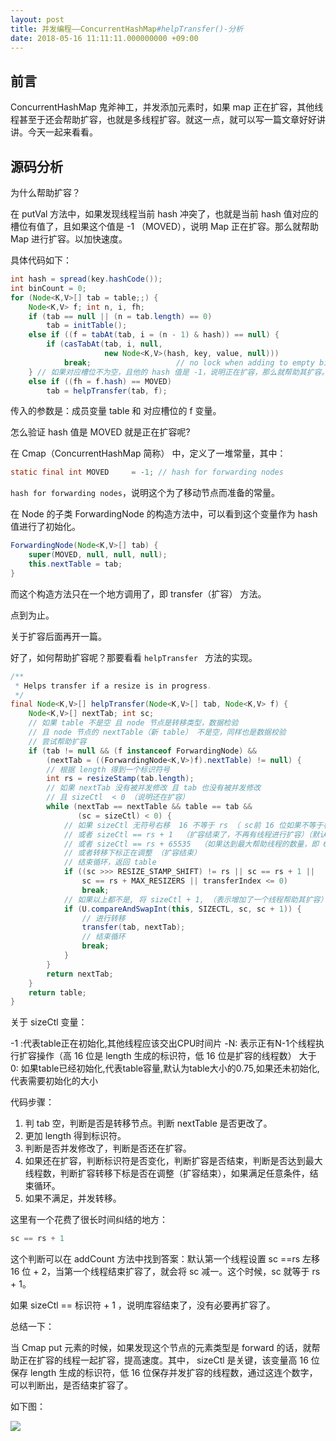 ```yaml
---
layout: post
title: 并发编程——ConcurrentHashMap#helpTransfer()-分析
date: 2018-05-16 11:11:11.000000000 +09:00
---
```

## 前言

ConcurrentHashMap 鬼斧神工，并发添加元素时，如果 map 正在扩容，其他线程甚至于还会帮助扩容，也就是多线程扩容。就这一点，就可以写一篇文章好好讲讲。今天一起来看看。

## 源码分析

为什么帮助扩容？

在 putVal 方法中，如果发现线程当前 hash 冲突了，也就是当前 hash 值对应的槽位有值了，且如果这个值是 -1 （MOVED），说明 Map 正在扩容。那么就帮助 Map 进行扩容。以加快速度。

具体代码如下：

```java
int hash = spread(key.hashCode());
int binCount = 0;
for (Node<K,V>[] tab = table;;) {
    Node<K,V> f; int n, i, fh;
    if (tab == null || (n = tab.length) == 0)
        tab = initTable();
    else if ((f = tabAt(tab, i = (n - 1) & hash)) == null) {
        if (casTabAt(tab, i, null,
                     new Node<K,V>(hash, key, value, null)))
            break;                   // no lock when adding to empty bin
    } // 如果对应槽位不为空，且他的 hash 值是 -1，说明正在扩容，那么就帮助其扩容。以加快速度
    else if ((fh = f.hash) == MOVED)
        tab = helpTransfer(tab, f);
```

传入的参数是：成员变量 table 和 对应槽位的 f 变量。

怎么验证 hash 值是 MOVED 就是正在扩容呢?

在 Cmap（ConcurrentHashMap 简称） 中，定义了一堆常量，其中：

```java
static final int MOVED     = -1; // hash for forwarding nodes
```

`hash for forwarding nodes`，说明这个为了移动节点而准备的常量。

在 Node 的子类 ForwardingNode 的构造方法中，可以看到这个变量作为 hash 值进行了初始化。

```java
ForwardingNode(Node<K,V>[] tab) {
    super(MOVED, null, null, null);
    this.nextTable = tab;
}
```
 
而这个构造方法只在一个地方调用了，即 transfer（扩容） 方法。

点到为止。

关于扩容后面再开一篇。

好了，如何帮助扩容呢？那要看看 `helpTransfer ` 方法的实现。

```java
/**
 * Helps transfer if a resize is in progress.
 */
final Node<K,V>[] helpTransfer(Node<K,V>[] tab, Node<K,V> f) {
    Node<K,V>[] nextTab; int sc;
    // 如果 table 不是空 且 node 节点是转移类型，数据检验
    // 且 node 节点的 nextTable（新 table） 不是空，同样也是数据校验
    // 尝试帮助扩容
    if (tab != null && (f instanceof ForwardingNode) &&
        (nextTab = ((ForwardingNode<K,V>)f).nextTable) != null) {
    	// 根据 length 得到一个标识符号
        int rs = resizeStamp(tab.length);
    	// 如果 nextTab 没有被并发修改 且 tab 也没有被并发修改
    	// 且 sizeCtl  < 0 （说明还在扩容）
        while (nextTab == nextTable && table == tab &&
               (sc = sizeCtl) < 0) {
        	// 如果 sizeCtl 无符号右移  16 不等于 rs （ sc前 16 位如果不等于标识符，则标识符变化了）
        	// 或者 sizeCtl == rs + 1  （扩容结束了，不再有线程进行扩容）（默认第一个线程设置 sc ==rs 左移 16 位 + 2，当第一个线程结束扩容了，就会将 sc 减一。这个时候，sc 就等于 rs + 1）
        	// 或者 sizeCtl == rs + 65535  （如果达到最大帮助线程的数量，即 65535）
        	// 或者转移下标正在调整 （扩容结束）
        	// 结束循环，返回 table
            if ((sc >>> RESIZE_STAMP_SHIFT) != rs || sc == rs + 1 ||
                sc == rs + MAX_RESIZERS || transferIndex <= 0)
                break;
            // 如果以上都不是, 将 sizeCtl + 1, （表示增加了一个线程帮助其扩容）
            if (U.compareAndSwapInt(this, SIZECTL, sc, sc + 1)) {
            	// 进行转移
                transfer(tab, nextTab);
                // 结束循环
                break;
            }
        }
        return nextTab;
    }
    return table;
}
```

关于 sizeCtl 变量：

-1 :代表table正在初始化,其他线程应该交出CPU时间片
-N: 表示正有N-1个线程执行扩容操作（高 16 位是 length 生成的标识符，低 16 位是扩容的线程数）
大于 0: 如果table已经初始化,代表table容量,默认为table大小的0.75,如果还未初始化,代表需要初始化的大小


代码步骤：
1. 判 tab 空，判断是否是转移节点。判断 nextTable 是否更改了。
2. 更加 length 得到标识符。
3. 判断是否并发修改了，判断是否还在扩容。
4. 如果还在扩容，判断标识符是否变化，判断扩容是否结束，判断是否达到最大线程数，判断扩容转移下标是否在调整（扩容结束），如果满足任意条件，结束循环。
4. 如果不满足，并发转移。


这里有一个花费了很长时间纠结的地方：

```java
sc == rs + 1
```

这个判断可以在 addCount 方法中找到答案：默认第一个线程设置 sc ==rs 左移 16 位 + 2，当第一个线程结束扩容了，就会将 sc 减一。这个时候，sc 就等于 rs + 1。

如果 sizeCtl  == 标识符 + 1 ，说明库容结束了，没有必要再扩容了。


总结一下：

当 Cmap put 元素的时候，如果发现这个节点的元素类型是 forward 的话，就帮助正在扩容的线程一起扩容，提高速度。其中， sizeCtl 是关键，该变量高 16 位保存 length 生成的标识符，低 16 位保存并发扩容的线程数，通过这连个数字，可以判断出，是否结束扩容了。

如下图：

![](https://upload-images.jianshu.io/upload_images/4236553-9fd0441a1f41116b.png?imageMogr2/auto-orient/strip%7CimageView2/2/w/1240)



